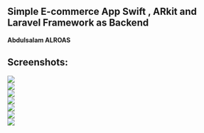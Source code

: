 ## Simple E-commerce App Swift , ARkit and Laravel Framework as Backend

**Abdulsalam ALROAS**  

## Screenshots:
![](screenshots/image-030.jpg)  
![](screenshots/image-031.jpg)  
![](screenshots/image-032.jpg)  
![](screenshots/image-033.jpg)  
![](screenshots/image-034.jpg)  
![](screenshots/image-035.jpg)  
![](screenshots/image-036.jpg)  
 
 